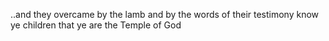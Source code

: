 ..and they overcame by the lamb and by the words of their testimony
know ye children that ye are the Temple of God
